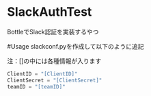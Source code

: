# SlackAuthTest
BottleでSlack認証を実装するやつ

#Usage
slackconf.pyを作成して以下のように追記

注：[]の中には各種情報が入ります
```python:slackconf.py
ClientID = "[ClientID]"
ClientSecret = "[ClientSecret]"
teamID = "[teamID]"
```
